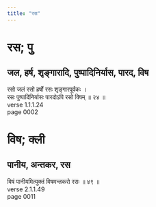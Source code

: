 ```yaml
---
title: "रस"
---
```


# रस; पु
## जल, हर्ष, शृङ्गारादि, पुष्पादिनिर्यास, पारद, विष
रसो जलं रसो हर्षो रसः शृङ्गारपूर्वकः ।<br />रसः पुष्पादिनिर्यासः पारदोऽपि रसो विषम् ॥ २४ ॥<br />verse 1.1.1.24<br />page 0002

# विष; क्ली
## पानीय, अन्तकर, रस
विषं पानीयमित्युक्तं विषमन्तकरो रसः ॥ ४९ ॥<br />verse 2.1.1.49<br />page 0011

